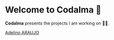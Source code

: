 # Welcome to Codalma 🎉

**Codalma** presents the projects I am working on 🧑‍💻.

[Adelino ARAUJO](https://github.com/AdelinoAraujo)